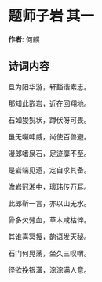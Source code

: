 # 题师子岩  其一

**作者**: 何麒

## 诗词内容

旦为阳华游，轩豁谐素志。

那知此嵌岩，近在回翔地。

石如狻猊状，蹲伏呀可畏。

虽无嚬呻威，尚使百兽避。

漫郎嗜泉石，足迹靡不至。

是岩端见遗，定自求其备。

澹岩冠湘中，瓌玮传万耳。

此郎靳一言，亦以山无水。

骨多欠膋血，草木咸枯悴。

其谁喜冥搜，韵语发天秘。

石门何晃荡，坐久三叹喟。

径欲挽银潢，淙淙满人意。

